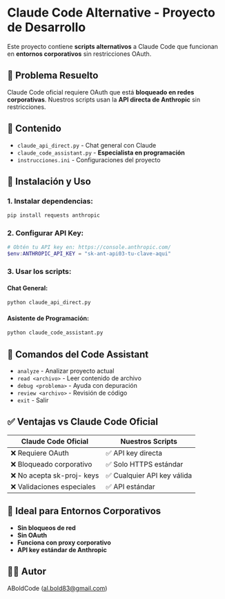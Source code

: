 # Claude Code Alternative - Proyecto de Desarrollo

Este proyecto contiene **scripts alternativos** a Claude Code que funcionan en **entornos corporativos** sin restricciones OAuth.

## 🎯 Problema Resuelto

Claude Code oficial requiere OAuth que está **bloqueado en redes corporativas**. Nuestros scripts usan la **API directa de Anthropic** sin restricciones.

## 📁 Contenido

- `claude_api_direct.py` - Chat general con Claude
- `claude_code_assistant.py` - **Especialista en programación** 
- `instrucciones.ini` - Configuraciones del proyecto

## 🚀 Instalación y Uso

### 1. Instalar dependencias:
```bash
pip install requests anthropic
```

### 2. Configurar API Key:
```powershell
# Obtén tu API key en: https://console.anthropic.com/
$env:ANTHROPIC_API_KEY = "sk-ant-api03-tu-clave-aqui"
```

### 3. Usar los scripts:

#### Chat General:
```bash
python claude_api_direct.py
```

#### Asistente de Programación:
```bash
python claude_code_assistant.py
```

## 🔧 Comandos del Code Assistant

- `analyze` - Analizar proyecto actual
- `read <archivo>` - Leer contenido de archivo  
- `debug <problema>` - Ayuda con depuración
- `review <archivo>` - Revisión de código
- `exit` - Salir

## ✅ Ventajas vs Claude Code Oficial

| Claude Code Oficial | Nuestros Scripts |
|---|---|
| ❌ Requiere OAuth | ✅ API key directa |
| ❌ Bloqueado corporativo | ✅ Solo HTTPS estándar |
| ❌ No acepta sk-proj- keys | ✅ Cualquier API key válida |
| ❌ Validaciones especiales | ✅ API estándar |

## 🏢 Ideal para Entornos Corporativos

- **Sin bloqueos de red**
- **Sin OAuth**
- **Funciona con proxy corporativo**
- **API key estándar de Anthropic**

## 👨‍💻 Autor
ABoldCode (al.bold83@gmail.com) 
